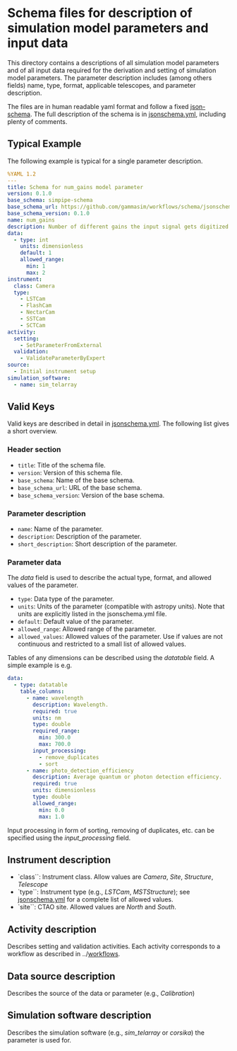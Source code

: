 # Schema files for description of simulation model parameters and input data

This directory contains a descriptions of all simulation model parameters and of all input data required for the derivation and setting of simulation model parameters.
The parameter description includes (among others fields) name, type, format, applicable telescopes, and parameter description.

The files are in human readable yaml format and follow a fixed [json-schema](https://json-schema.org/).
The full description of the schema is in [jsonschema.yml](./jsonschema.yml), including plenty of comments.

## Typical Example

The following example is typical for a single parameter description.

```yaml
%YAML 1.2
---
title: Schema for num_gains model parameter
version: 0.1.0
base_schema: simpipe-schema
base_schema_url: https://github.com/gammasim/workflows/schema/jsonschema.yml
base_schema_version: 0.1.0
name: num_gains
description: Number of different gains the input signal gets digitized.
data:
  - type: int
    units: dimensionless
    default: 1
    allowed_range:
      min: 1
      max: 2
instrument:
  class: Camera
  type:
    - LSTCam
    - FlashCam
    - NectarCam
    - SSTCam
    - SCTCam
activity:
  setting:
    - SetParameterFromExternal
  validation:
    - ValidateParameterByExpert
source:
  - Initial instrument setup
simulation_software:
  - name: sim_telarray
```

## Valid Keys

Valid keys are described in detail in [jsonschema.yml](./jsonschema.yml). The following list gives a short overview.

### Header section

- `title`: Title of the schema file.
- `version`: Version of this schema file.
- `base_schema`: Name of the base schema.
- `base_schema_url`: URL of the base schema.
- `base_schema_version`: Version of the base schema.

### Parameter description

- `name`: Name of the parameter.
- `description`: Description of the parameter.
- `short_description`: Short description of the parameter.

### Parameter data

The *data* field is used to describe the actual type, format, and allowed values of the parameter.

- `type`: Data type of the parameter.
- `units`: Units of the parameter (compatible with astropy units). Note that units are explicitly listed in the jsonschema.yml file.
- `default`: Default value of the parameter.
- `allowed_range`: Allowed range of the parameter.
- `allowed_values`: Allowed values of the parameter. Use if values are not continuous and restricted to a small list of allowed values.

Tables of any dimensions can be described using the *datatable* field. A simple example is e.g.

```yaml
data:
  - type: datatable
    table_columns:
      - name: wavelength
        description: Wavelength.
        required: true
        units: nm
        type: double
        required_range:
          min: 300.0
          max: 700.0
        input_processing:
          - remove_duplicates
          - sort
      - name: photo_detection_efficiency
        description: Average quantum or photon detection efficiency.
        required: true
        units: dimensionless
        type: double
        allowed_range:
          min: 0.0
          max: 1.0
```

Input processing in form of sorting, removing of duplicates, etc. can be specified using the *input_processing* field.

## Instrument description

- `class``: Instrument class. Allow values are *Camera*, *Site*, *Structure*, *Telescope*
- `type``: Instrument type (e.g., *LSTCam*, *MSTStructure*); see [jsonschema.yml](./jsonschema.yml) for a complete list of allowed values.
- `site``: CTAO site. Allowed values are *North* and *South*.

## Activity description

Describes setting and validation activities. Each activity corresponds to a workflow as described in ../[workflows](../workflows).

## Data source description

Describes the source of the data or parameter (e.g., *Calibration*)

## Simulation software description

Describes the simulation software (e.g., *sim_telarray* or *corsika*) the parameter is used for.
